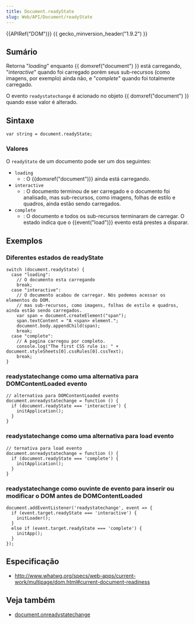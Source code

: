 ```yaml
---
title: Document.readyState
slug: Web/API/Document/readyState
---
```


{{APIRef("DOM")}} {{ gecko_minversion_header("1.9.2") }}

## Sumário

Retorna "_loading_" enquanto {{ domxref("document") }} está carregando, "_interactive_" quando foi carregado porém seus sub-recursos (como imagens, por exemplo) ainda não, e "_complete_" quando foi totalmente carregado.

O evento `readystatechange` é acionado no objeto {{ domxref("document") }} quando esse valor é alterado.

## Sintaxe

```
var string = document.readyState;
```

### Valores

O `readyState` de um documento pode ser um dos seguintes:

- `loading`
  - : O {{domxref("document")}} ainda está carregando.
- `interactive`
  - : O documento terminou de ser carregado e o documento foi analisado, mas sub-recursos, como imagens, folhas de estilo e quadros, ainda estão sendo carregados.
- `complete`
  - : O documento e todos os sub-recursos terminaram de carregar. O estado indica que o {{event("load")}} evento está prestes a disparar.

## Exemplos

### Diferentes estados de readyState

```
switch (document.readyState) {
  case "loading":
    // O documento esta carregando
    break;
  case "interactive":
    // O documento acabou de carregar. Nós podemos acessar os elementos do DOM.
    // mas sub-recursos, como imagens, folhas de estilo e quadros, ainda estão sendo carregados.
    var span = document.createElement("span");
    span.textContent = "A <span> element.";
    document.body.appendChild(span);
    break;
  case "complete":
    // A pagina carregou por completo.
    console.log("The first CSS rule is: " + document.styleSheets[0].cssRules[0].cssText);
    break;
}
```

### readystatechange como uma alternativa para DOMContentLoaded evento

```
// alternativa para DOMContentLoaded evento
document.onreadystatechange = function () {
  if (document.readyState === 'interactive') {
    initApplication();
  }
}
```

### readystatechange como uma alternativa para load evento

```
// ternativa para load evento
document.onreadystatechange = function () {
  if (document.readyState === 'complete') {
    initApplication();
  }
}
```

### readystatechange como ouvinte de evento para inserir ou modificar o DOM antes de DOMContentLoaded

```
document.addEventListener('readystatechange', event => {
  if (event.target.readyState === 'interactive') {
    initLoader();
  }
  else if (event.target.readyState === 'complete') {
    initApp();
  }
});
```

## Especificação

- <http://www.whatwg.org/specs/web-apps/current-work/multipage/dom.html#current-document-readiness>

## Veja também

- [document.onreadystatechange](/pt-BR/docs/Web/Events/readystatechange)
